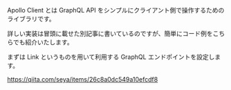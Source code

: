 Apollo Client とは GraphQL API をシンプルにクライアント側で操作するためのライブラリです。

詳しい実装は冒頭に載せた別記事に書いているのですが、簡単にコード例をこちらでも紹介いたします。

まずは Link というものを用いて利用する GraphQL エンドポイントを設定します。

https://qiita.com/seya/items/26c8a0dc549a10efcdf8
